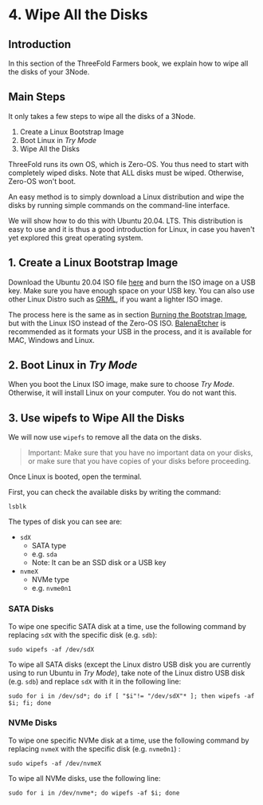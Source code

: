 <h1> 4. Wipe All the Disks </h1>

## Introduction

In this section of the ThreeFold Farmers book, we explain how to wipe all the disks of your 3Node.



## Main Steps

It only takes a few steps to wipe all the disks of a 3Node.

1. Create a Linux Bootstrap Image
2. Boot Linux in *Try Mode*
3. Wipe All the Disks

ThreeFold runs its own OS, which is Zero-OS. You thus need to start with completely wiped disks. Note that ALL disks must be wiped. Otherwise, Zero-OS won't boot.

An easy method is to simply download a Linux distribution and wipe the disks by running simple commands on the command-line interface.

We will show how to do this with Ubuntu 20.04. LTS. This distribution is easy to use and it is thus a good introduction for Linux, in case you haven't yet explored this great operating system.


## 1. Create a Linux Bootstrap Image

Download the Ubuntu 20.04 ISO file [here](https://releases.ubuntu.com/20.04/) and burn the ISO image on a USB key. Make sure you have enough space on your USB key. You can also use other Linux Distro such as [GRML](https://grml.org/download/), if you want a lighter ISO image.

The process here is the same as in section [Burning the Bootstrap Image](./2_bootstrap_image.md#burn-the-zero-os-bootstrap-image), but with the Linux ISO instead of the Zero-OS ISO. [BalenaEtcher](https://www.balena.io/etcher/) is recommended as it formats your USB in the process, and it is available for MAC, Windows and Linux.


## 2. Boot Linux in *Try Mode*

When you boot the Linux ISO image, make sure to choose *Try Mode*. Otherwise, it will install Linux on your computer. You do not want this.



## 3. Use wipefs to Wipe All the Disks

We will now use `wipefs` to remove all the data on the disks.

> Important: Make sure that you have no important data on your disks, or make sure that you have copies of your disks before proceeding. 

Once Linux is booted, open the terminal.

First, you can check the available disks by writing the command:

```
lsblk
```

The types of disk you can see are:

- `sdX`
  - SATA type
  - e.g. `sda`
  - Note: It can be an SSD disk or a USB key
- `nvmeX`
  - NVMe type
  - e.g. `nvme0n1`

### SATA Disks

To wipe one specific SATA disk at a time, use the following command by replacing `sdX`  with the specific disk (e.g. `sdb`):

```
sudo wipefs -af /dev/sdX
```

To wipe all SATA disks (except the Linux distro USB disk you are currently using to run Ubuntu in *Try Mode*), take note of the Linux distro USB disk (e.g. `sdb`) and replace `sdX` with it in the following line:

```
sudo for i in /dev/sd*; do if [ "$i"!= "/dev/sdX"* ]; then wipefs -af $i; fi; done
```

### NVMe Disks

To wipe one specific NVMe disk at a time, use the following command by replacing `nvmeX` with the specific disk (e.g. `nvme0n1`) :

```
sudo wipefs -af /dev/nvmeX
```

To wipe all NVMe disks, use the following line: 

```
sudo for i in /dev/nvme*; do wipefs -af $i; done
```